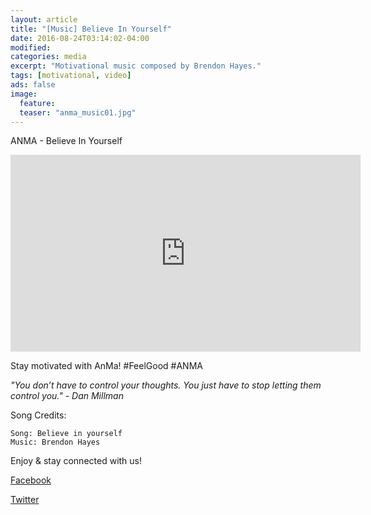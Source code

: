 ```yaml
---
layout: article
title: "[Music] Believe In Yourself"
date: 2016-08-24T03:14:02-04:00
modified:
categories: media
excerpt: "Motivational music composed by Brendon Hayes."
tags: [motivational, video]
ads: false
image:
  feature:
  teaser: "anma_music01.jpg"
---
```


ANMA - Believe In Yourself

<iframe width="560" height="315" src="https://www.youtube.com/embed/dqk4ZuVTNIU" frameborder="0" allowfullscreen></iframe>

Stay motivated with AnMa! #FeelGood #ANMA

*"You don’t have to control your thoughts. You just have to stop letting them control you." - Dan Millman*

Song Credits:

```
Song: Believe in yourself
Music: Brendon Hayes
```

Enjoy & stay connected with us!

[Facebook](https://www.facebook.com/anxietymanager/)

[Twitter](https://twitter.com/anxiety_manager)

